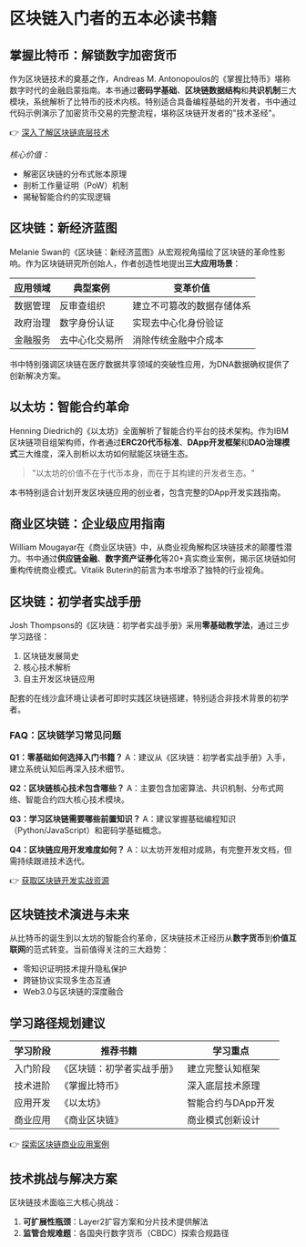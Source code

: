 # 区块链入门者的五本必读书籍

## 掌握比特币：解锁数字加密货币

作为区块链技术的奠基之作，Andreas M. Antonopoulos的《掌握比特币》堪称数字时代的金融启蒙指南。本书通过**密码学基础**、**区块链数据结构**和**共识机制**三大模块，系统解析了比特币的技术内核。特别适合具备编程基础的开发者，书中通过代码示例演示了加密货币交易的完整流程，堪称区块链开发者的"技术圣经"。

👉 [深入了解区块链底层技术](https://bit.ly/okx_welcome)

*核心价值：*
- 解密区块链的分布式账本原理
- 剖析工作量证明（PoW）机制
- 揭秘智能合约的实现逻辑

## 区块链：新经济蓝图

Melanie Swan的《区块链：新经济蓝图》从宏观视角描绘了区块链的革命性影响。作为区块链研究所创始人，作者创造性地提出**三大应用场景**：

| 应用领域 | 典型案例 | 变革价值 |
|---------|----------|----------|
| 数据管理 | 反审查组织 | 建立不可篡改的数据存储体系 |
| 政府治理 | 数字身份认证 | 实现去中心化身份验证 |
| 金融服务 | 去中心化交易所 | 消除传统金融中介成本 |

书中特别强调区块链在医疗数据共享领域的突破性应用，为DNA数据确权提供了创新解决方案。

## 以太坊：智能合约革命

Henning Diedrich的《以太坊》全面解析了智能合约平台的技术架构。作为IBM区块链项目组架构师，作者通过**ERC20代币标准**、**DApp开发框架**和**DAO治理模式**三大维度，深入剖析以太坊如何赋能区块链生态。

> "以太坊的价值不在于代币本身，而在于其构建的开发者生态。"

本书特别适合计划开发区块链应用的创业者，包含完整的DApp开发实践指南。

## 商业区块链：企业级应用指南

William Mougayar在《商业区块链》中，从商业视角解构区块链技术的颠覆性潜力。书中通过**供应链金融**、**数字资产证券化**等20+真实商业案例，揭示区块链如何重构传统商业模式。Vitalik Buterin的前言为本书增添了独特的行业视角。

## 区块链：初学者实战手册

Josh Thompsons的《区块链：初学者实战手册》采用**零基础教学法**，通过三步学习路径：
1. 区块链发展简史
2. 核心技术解析
3. 自主开发区块链应用

配套的在线沙盒环境让读者可即时实践区块链搭建，特别适合非技术背景的初学者。

### FAQ：区块链学习常见问题

**Q1：零基础如何选择入门书籍？**
A：建议从《区块链：初学者实战手册》入手，建立系统认知后再深入技术细节。

**Q2：区块链核心技术包含哪些？**
A：主要包含加密算法、共识机制、分布式网络、智能合约四大核心技术模块。

**Q3：学习区块链需要哪些前置知识？**
A：建议掌握基础编程知识（Python/JavaScript）和密码学基础概念。

**Q4：区块链应用开发难度如何？**
A：以太坊开发相对成熟，有完整开发文档，但需持续跟进技术迭代。

👉 [获取区块链开发实战资源](https://bit.ly/okx_welcome)

## 区块链技术演进与未来

从比特币的诞生到以太坊的智能合约革命，区块链技术正经历从**数字货币**到**价值互联网**的范式转变。当前值得关注的三大趋势：
- 零知识证明技术提升隐私保护
- 跨链协议实现多生态互通
- Web3.0与区块链的深度融合

## 学习路径规划建议

| 学习阶段 | 推荐书籍 | 学习重点 |
|----------|----------|----------|
| 入门阶段 | 《区块链：初学者实战手册》 | 建立完整认知框架 |
| 技术进阶 | 《掌握比特币》 | 深入底层技术原理 |
| 应用开发 | 《以太坊》 | 智能合约与DApp开发 |
| 商业应用 | 《商业区块链》 | 商业模式创新设计 |

👉 [探索区块链商业应用案例](https://bit.ly/okx_welcome)

## 技术挑战与解决方案

区块链技术面临三大核心挑战：
1. **可扩展性瓶颈**：Layer2扩容方案和分片技术提供解法
2. **监管合规难题**：各国央行数字货币（CBDC）探索合规路径